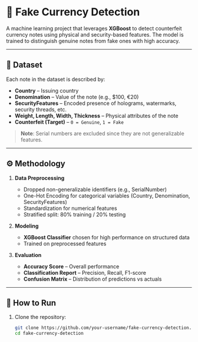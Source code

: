 # 🏦 Fake Currency Detection  

A machine learning project that leverages **XGBoost** to detect counterfeit currency notes using physical and security-based features. The model is trained to distinguish genuine notes from fake ones with high accuracy.  

---

## 📂 Dataset  

Each note in the dataset is described by:  

- **Country** – Issuing country  
- **Denomination** – Value of the note (e.g., $100, €20)  
- **SecurityFeatures** – Encoded presence of holograms, watermarks, security threads, etc.  
- **Weight, Length, Width, Thickness** – Physical attributes of the note  
- **Counterfeit (Target)** – `0 = Genuine`, `1 = Fake`  

> **Note**: Serial numbers are excluded since they are not generalizable features.  

---

## ⚙️ Methodology  

1. **Data Preprocessing**  
   - Dropped non-generalizable identifiers (e.g., SerialNumber)  
   - One-Hot Encoding for categorical variables (Country, Denomination, SecurityFeatures)  
   - Standardization for numerical features  
   - Stratified split: 80% training / 20% testing  

2. **Modeling**  
   - **XGBoost Classifier** chosen for high performance on structured data  
   - Trained on preprocessed features  

3. **Evaluation**  
   - **Accuracy Score** – Overall performance  
   - **Classification Report** – Precision, Recall, F1-score  
   - **Confusion Matrix** – Distribution of predictions vs actuals  

---

## 🚀 How to Run  

1. Clone the repository:  
   ```bash
   git clone https://github.com/your-username/fake-currency-detection.git
   cd fake-currency-detection
